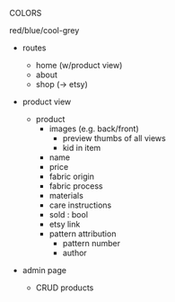 COLORS

red/blue/cool-grey

- routes
  - home (w/product view)
  - about
  - shop (-> etsy)

- product view
  - product
    - images (e.g. back/front)
      - preview thumbs of all views
      - kid in item
    - name
    - price
    - fabric origin
    - fabric process
    - materials
    - care instructions
    - sold : bool
    - etsy link
    - pattern attribution
      - pattern number
      - author

- admin page
  - CRUD products
